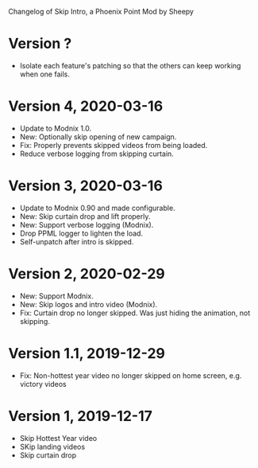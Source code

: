 Changelog of Skip Intro, a Phoenix Point Mod by Sheepy

# Version ?

* Isolate each feature's patching so that the others can keep working when one fails.

# Version 4, 2020-03-16

* Update to Modnix 1.0.
* New: Optionally skip opening of new campaign.
* Fix: Properly prevents skipped videos from being loaded.
* Reduce verbose logging from skipping curtain.

# Version 3, 2020-03-16

* Update to Modnix 0.90 and made configurable.
* New: Skip curtain drop and lift properly.
* New: Support verbose logging (Modnix).
* Drop PPML logger to lighten the load.
* Self-unpatch after intro is skipped.

# Version 2, 2020-02-29

* New: Support Modnix.
* New: Skip logos and intro video (Modnix).
* Fix: Curtain drop no longer skipped. Was just hiding the animation, not skipping.

# Version 1.1, 2019-12-29

* Fix: Non-hottest year video no longer skipped on home screen, e.g. victory videos

# Version 1, 2019-12-17

* Skip Hottest Year video
* SKip landing videos
* Skip curtain drop